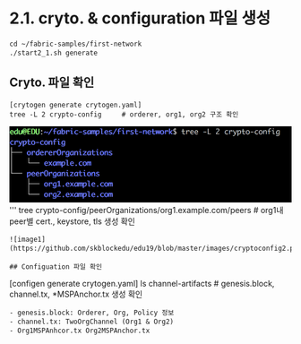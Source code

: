 # 2.1. cryto. & configuration 파일 생성

```
cd ~/fabric-samples/first-network
./start2_1.sh generate
```

## Cryto. 파일 확인
```
[crytogen generate crytogen.yaml]
tree -L 2 crypto-config     # orderer, org1, org2 구조 확인
```
![image1](https://github.com/skblockedu/edu19/blob/master/images/cryptoconfig1.png)
'''
tree crypto-config/peerOrganizations/org1.example.com/peers  # org1내 peer별 cert., keystore, tls 생성 확인
```
![image1](https://github.com/skblockedu/edu19/blob/master/images/cryptoconfig2.png)

## Configuation 파일 확인
```
[configen generate crytogen.yaml]
ls channel-artifacts       # genesis.block, channel.tx, *MSPAnchor.tx 생성 확인
```
- genesis.block: Orderer, Org, Policy 정보
- channel.tx: TwoOrgChannel (Org1 & Org2)
- Org1MSPAnhcor.tx Org2MSPAnchor.tx

